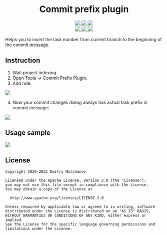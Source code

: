 <h1 align="center">Commit prefix plugin</h1> 
<p align="center">
  <a href="https://plugins.jetbrains.com/plugin/16109-commitprefix">
    <img src="https://img.shields.io/badge/plugin-AndroidStudio-green.svg">
  </a>
  <a href="https://plugins.jetbrains.com/plugin/16109-commitprefix">
    <img src="https://img.shields.io/badge/plugin-IntelliJ%20%20Idea-blue.svg">
  </a>
  <a href="https://plugins.jetbrains.com/plugin/16109-commitprefix">
    <img src="https://img.shields.io/badge/plugin-PyCharm-yellow.svg">
  </a>
<br>
  <a href="https://github.com/MolchanovDmitry/CommitPrefixIdeaPlugin/actions/workflows/lint.yml" target="_blank">
    <img src="https://github.com/MolchanovDmitry/CommitPrefixIdeaPlugin/actions/workflows/lint.yml/badge.svg">
  </a>
  <a href="https://github.com/MolchanovDmitry/CommitPrefixIdeaPlugin/actions/workflows/test.yml" target="_blank">
    <img src="https://github.com/MolchanovDmitry/CommitPrefixIdeaPlugin/actions/workflows/test.yml/badge.svg">
  </a>
  <a href="https://github.com/MolchanovDmitry/CommitPrefixIdeaPlugin/actions/workflows/build.yml">
    <img src="https://github.com/MolchanovDmitry/CommitPrefixIdeaPlugin/actions/workflows/build.yml/badge.svg">
  </a>
</p>

Helps you to insert the task number from current branch to the beginning of the commit message.

## Instruction
1. Wait project indexing.
2. Open Tools -> Commit Prefix Plugin.
3. Add rule:

![](https://plugins.jetbrains.com/files/16109/screenshot_19798028-a4ff-480c-920d-48cc125d3615)

4. Now your commit changes dialog always has actual task prefix in commit message:

![](https://plugins.jetbrains.com/files/16109/screenshot_79c71bec-d556-49ed-87c5-515f7c345de1)

## Usage sample
   
![](https://plugins.jetbrains.com/files/16109/screenshot_0845b70e-e515-477b-9ab9-d01e7a387ecf)

## License
```
Copyright 2020-2022 Dmitry Molchanov

Licensed under the Apache License, Version 2.0 (the "License");
you may not use this file except in compliance with the License.
You may obtain a copy of the License at

  http://www.apache.org/licenses/LICENSE-2.0

Unless required by applicable law or agreed to in writing, software
distributed under the License is distributed on an "AS IS" BASIS,
WITHOUT WARRANTIES OR CONDITIONS OF ANY KIND, either express or implied.
See the License for the specific language governing permissions and
limitations under the License.
